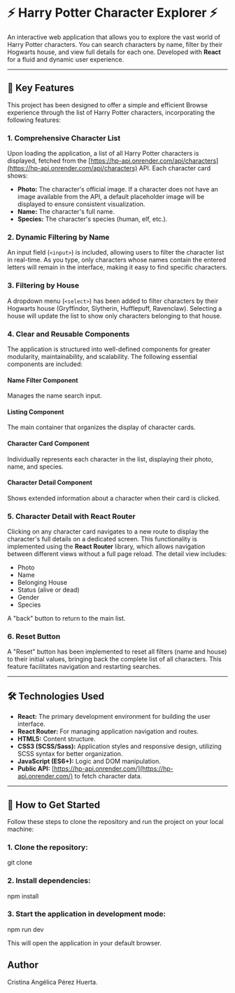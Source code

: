 # ⚡ Harry Potter Character Explorer ⚡

An interactive web application that allows you to explore the vast world of Harry Potter characters. You can search characters by name, filter by their Hogwarts house, and view full details for each one. Developed with **React** for a fluid and dynamic user experience.

---

## 🚀 Key Features

This project has been designed to offer a simple and efficient Browse experience through the list of Harry Potter characters, incorporating the following features:

### 1. Comprehensive Character List

Upon loading the application, a list of all Harry Potter characters is displayed, fetched from the [https://hp-api.onrender.com/api/characters](https://hp-api.onrender.com/api/characters) API. Each character card shows:

- **Photo:** The character's official image. If a character does not have an image available from the API, a default placeholder image will be displayed to ensure consistent visualization.
- **Name:** The character's full name.
- **Species:** The character's species (human, elf, etc.).

### 2. Dynamic Filtering by Name

An input field (`<input>`) is included, allowing users to filter the character list in real-time. As you type, only characters whose names contain the entered letters will remain in the interface, making it easy to find specific characters.

### 3. Filtering by House

A dropdown menu (`<select>`) has been added to filter characters by their Hogwarts house (Gryffindor, Slytherin, Hufflepuff, Ravenclaw). Selecting a house will update the list to show only characters belonging to that house.

### 4. Clear and Reusable Components

The application is structured into well-defined components for greater modularity, maintainability, and scalability. The following essential components are included:

#### Name Filter Component

Manages the name search input.

#### Listing Component

The main container that organizes the display of character cards.

#### Character Card Component

Individually represents each character in the list, displaying their photo, name, and species.

#### Character Detail Component

Shows extended information about a character when their card is clicked.

### 5. Character Detail with **React Router**

Clicking on any character card navigates to a new route to display the character's full details on a dedicated screen. This functionality is implemented using the **React Router** library, which allows navigation between different views without a full page reload. The detail view includes:

- Photo
- Name
- Belonging House
- Status (alive or dead)
- Gender
- Species

A "back" button to return to the main list.

### 6. Reset Button

A "Reset" button has been implemented to reset all filters (name and house) to their initial values, bringing back the complete list of all characters. This feature facilitates navigation and restarting searches.

---

## 🛠️ Technologies Used

- **React:** The primary development environment for building the user interface.
- **React Router:** For managing application navigation and routes.
- **HTML5:** Content structure.
- **CSS3 (SCSS/Sass):** Application styles and responsive design, utilizing SCSS syntax for better organization.
- **JavaScript (ES6+):** Logic and DOM manipulation.
- **Public API:** [https://hp-api.onrender.com/](https://hp-api.onrender.com/) to fetch character data.

---

## 🚀 How to Get Started

Follow these steps to clone the repository and run the project on your local machine:

### 1. Clone the repository:

git clone

### 2. Install dependencies:

npm install

### 3. Start the application in development mode:

npm run dev

This will open the application in your default browser.

## Author

Cristina Angélica Pérez Huerta.
